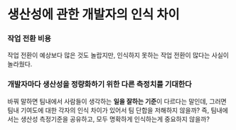 # 생산성에 관한 개발자의 인식 차이

### 작업 전환 비용
작업 전환이 예상보다 많은 것도 놀랍지만, 인식하지 못하는 작업 전환이 많다는 사실이 놀라웠다.

### 개발자마다 생산성을 정량화하기 위한 다른 측정치를 기대한다
바꿔 말하면 팀내에서 사람들이 생각하는 **일을 잘하는 기준**이 다르다는 말인데, 그러면 팀내 기여도에 대한 각자의 인식 차이가 있어서 팀 단합을 저해하지 않을까?
즉, 팀내에서는 생산성 측정기준을 공유하고, 모두 명확하게 인식하는게 중요하지 않을까?
